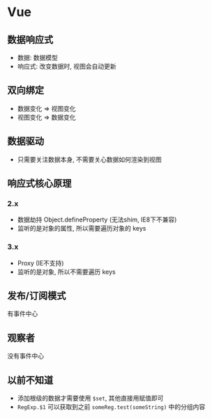 # Vue

## 数据响应式

- 数据: 数据模型
- 响应式: 改变数据时, 视图会自动更新

## 双向绑定

- 数据变化 => 视图变化
- 视图变化 => 数据变化

## 数据驱动

- 只需要关注数据本身, 不需要关心数据如何渲染到视图

## 响应式核心原理

### 2.x

- 数据劫持  Object.defineProperty (无法shim, IE8下不兼容)
- 监听的是对象的属性, 所以需要遍历对象的 keys

### 3.x

- Proxy (IE不支持)
- 监听的是对象, 所以不需要遍历 keys

## 发布/订阅模式

有事件中心

## 观察者

没有事件中心

## 以前不知道

- 添加根级的数据才需要使用 `$set`, 其他直接用赋值即可
- `RegExp.$1` 可以获取到之前 `someReg.test(someString)` 中的分组内容
